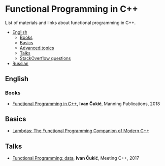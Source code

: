 # Functional Programming in C++

List of materials and links about functional programming in C++.

- [English](#english)
  - [Books](#books)
  - [Basics](#basics)
  - [Advanced topics](#advanced)
  - [Talks](#talks)
  - [StackOverflow questions](#stackoverflow)
- [Russian](#russian)

## English

### Books

- [Functional Programming in C++](https://www.manning.com/books/functional-programming-in-c-plus-plus), **Ivan Čukić**, Manning Publications, 2018
  
## Basics

- [Lambdas: The Functional Programming Companion of Modern C++](https://medium.com/@DakshHub/lambdas-the-companion-of-modern-c-b7dfd43b5abb)

## Talks

- [Functional Programming: data](https://www.youtube.com/watch?v=iYipZw4tS-A), **Ivan Čukić**, Meeting C++, 2017
